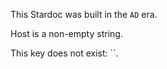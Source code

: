 This Stardoc was built in the `AD` era.

Host is a non-empty string.

This key does not exist: ``.



